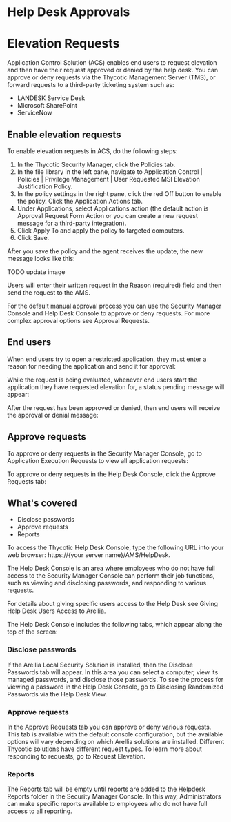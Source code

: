 [title]: # (- Help Desk Approvals)
[tags]: # (elevation request)
[priority]: # (4210)
# Help Desk Approvals

# Elevation Requests

Application Control Solution (ACS) enables end users to request elevation and then have their request approved or denied by the help desk. You can approve or deny requests via the Thycotic Management Server (TMS), or forward requests to a third-party ticketing system such as:

* LANDESK Service Desk
* Microsoft SharePoint
* ServiceNow

## Enable elevation requests
To enable elevation requests in ACS, do the following steps:

1. In the Thycotic Security Manager, click the Policies tab.
1. In the file library in the left pane, navigate to Application Control | Policies | Privilege Management | User Requested MSI Elevation Justification Policy.
1. In the policy settings in the right pane, click the red Off button to enable the policy. Click the Application Actions tab.
1. Under Applications, select Applications action (the default action is Approval Request Form Action or you can create a new request message for a third-party integration).
1. Click Apply To and apply the policy to targeted computers. 
1. Click Save.

After you save the policy and the agent receives the update, the new message looks like this:

TODO update image

Users will enter their written request in the Reason (required) field and then send the request to the AMS.

For the default manual approval process you can use the Security Manager Console and Help Desk Console to approve or deny requests. For more complex approval options see Approval Requests.

## End users
When end users try to open a restricted application, they must enter a reason for needing the application and send it for approval:

While the request is being evaluated, whenever end users start the application they have requested elevation for, a status pending message will appear:

After the request has been approved or denied, then end users will receive the approval or denial message:

## Approve requests
To approve or deny requests in the Security Manager Console, go to Application Execution Requests to view all application requests:

To approve or deny requests in the Help Desk Console, click the Approve Requests tab:

## What's covered

* Disclose passwords
* Approve requests
* Reports

To access the Thycotic Help Desk Console, type the following URL into your web browser: https://{your server name}/AMS/HelpDesk.

The Help Desk Console is an area where employees who do not have full access to the Security Manager Console can perform their job functions, such as viewing and disclosing passwords, and responding to various requests.

For details about giving specific users access to the Help Desk see Giving Help Desk Users Access to Arellia.

The Help Desk Console includes the following tabs, which appear along the top of the screen:

### Disclose passwords

If the Arellia Local Security Solution is installed, then the Disclose Passwords tab will appear. In this area you can select a computer, view its managed passwords, and disclose those passwords. To see the process for viewing a password in the Help Desk Console, go to Disclosing Randomized Passwords via the Help Desk View.

### Approve requests

In the Approve Requests tab you can approve or deny various requests. This tab is available with the default console configuration, but the available options will vary depending on which Arellia solutions are installed. Different Thycotic solutions have different request types. To learn more about responding to requests, go to Request Elevation.

### Reports

The Reports tab will be empty until reports are added to the Helpdesk Reports folder in the Security Manager Console. In this way, Administrators can make specific reports available to employees who do not have full access to all reporting.